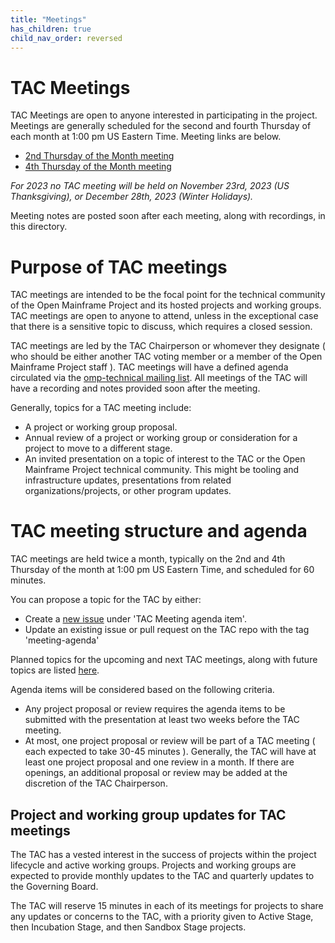 ```yaml
---
title: "Meetings"
has_children: true
child_nav_order: reversed
---
```


# TAC Meetings

TAC Meetings are open to anyone interested in participating in the project. Meetings are generally scheduled for the second and fourth Thursday of each month at 1:00 pm US Eastern Time. Meeting links are below.

- [2nd Thursday of the Month meeting](https://zoom-lfx.platform.linuxfoundation.org/meeting/94569165021?password=f8182978-3369-4d0d-a527-1b4a219bba33)
- [4th Thursday of the Month meeting](https://zoom-lfx.platform.linuxfoundation.org/meeting/99009625866?password=a49cd723-50f0-4a81-893a-c51dc0e9b532) 

_For 2023 no TAC meeting will be held on November 23rd, 2023 (US Thanksgiving), or December 28th, 2023 (Winter Holidays)._

Meeting notes are posted soon after each meeting, along with recordings, in this directory.

# Purpose of TAC meetings

TAC meetings are intended to be the focal point for the technical community of the Open Mainframe Project and its hosted projects and working groups. TAC meetings are open to anyone to attend, unless in the exceptional case that there is a sensitive topic to discuss, which requires a closed session.

TAC meetings are led by the TAC Chairperson or whomever they designate ( who should be either another TAC voting member or a member of the Open Mainframe Project staff ). TAC meetings will have a defined agenda circulated via the [omp-technical mailing list](https://lists.openmainframeproject.org/g/omp-technical). All meetings of the TAC will have a recording and notes provided soon after the meeting.

Generally, topics for a TAC meeting include:

* A project or working group proposal.
* Annual review of a project or working group or consideration for a project to move to a different stage.
* An invited presentation on a topic of interest to the TAC or the Open Mainframe Project technical community. This might be tooling and infrastructure updates, presentations from related organizations/projects, or other program updates.

# TAC meeting structure and agenda

TAC meetings are held twice a month, typically on the 2nd and 4th Thursday of the month at 1:00 pm US Eastern Time, and scheduled for 60 minutes.

You can propose a topic for the TAC by either:

- Create a [new issue](https://github.com/openmainframeproject/tac/issues/new/choose) under 'TAC Meeting agenda item'.
- Update an existing issue or pull request on the TAC repo with the tag 'meeting-agenda'

Planned topics for the upcoming and next TAC meetings, along with future topics are listed [here](https://github.com/orgs/openmainframeproject/projects/21).

Agenda items will be considered based on the following criteria.

* Any project proposal or review requires the agenda items to be submitted with the presentation at least two weeks before the TAC meeting.
* At most, one project proposal or review will be part of a TAC meeting ( each expected to take 30-45 minutes ). Generally, the TAC will have at least one project proposal and one review in a month. If there are openings, an additional proposal or review may be added at the discretion of the TAC Chairperson.

## Project and working group updates for TAC meetings

The TAC has a vested interest in the success of projects within the project lifecycle and active working groups. Projects and working groups are expected to provide monthly updates to the TAC and quarterly updates to the Governing Board.

The TAC will reserve 15 minutes in each of its meetings for projects to share any updates or concerns to the TAC, with a priority given to Active Stage, then Incubation Stage, and then Sandbox Stage projects.
